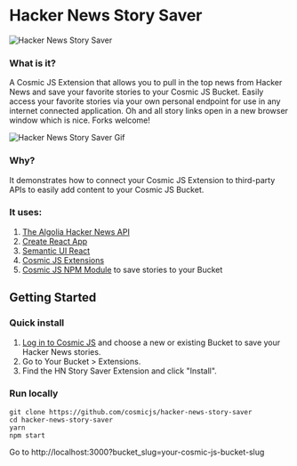 # Hacker News Story Saver
![Hacker News Story Saver](https://cosmicjs.com/uploads/92d1fe20-6736-11e7-93bc-378cbd5c667a-hn-cosmic.jpg)
### What is it?
A Cosmic JS Extension that allows you to pull in the top news from Hacker News and save your favorite stories to your Cosmic JS Bucket.  Easily access your favorite stories via your own personal endpoint for use in any internet connected application.  Oh and all story links open in a new browser window which is nice. Forks welcome!

![Hacker News Story Saver Gif](https://cosmicjs.com/uploads/24ab0760-6737-11e7-aedc-4bbbfe350faa-hn-cosmic.gif)

### Why?
It demonstrates how to connect your Cosmic JS Extension to third-party APIs to easily add content to your Cosmic JS Bucket.

### It uses:
1. [The Algolia Hacker News API](https://hn.algolia.com/api)
2. [Create React App](https://github.com/facebookincubator/create-react-app)
3. [Semantic UI React](http://react.semantic-ui.com/)
4. [Cosmic JS Extensions](https://cosmicjs.com/extensions)
5. [Cosmic JS NPM Module](https://www.npmjs.com/package/cosmicjs) to save stories to your Bucket

## Getting Started
### Quick install
1. [Log in to Cosmic JS](https://cosmicjs.com) and choose a new or existing Bucket to save your Hacker News stories.
2. Go to Your Bucket > Extensions.
3. Find the HN Story Saver Extension and click "Install".
### Run locally
```
git clone https://github.com/cosmicjs/hacker-news-story-saver
cd hacker-news-story-saver
yarn
npm start
```
Go to http://localhost:3000?bucket_slug=your-cosmic-js-bucket-slug
